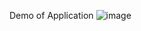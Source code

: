 Demo of Application
![image](https://github.com/ranamanish674zu/StudentHelper/assets/119676300/0c1c5daa-6890-457f-b51e-26bac84ee4c0)
